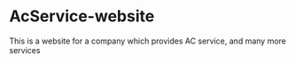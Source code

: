 # AcService-website
This is a website for a company which provides AC service, and many more services
